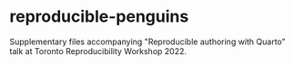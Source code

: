 # reproducible-penguins

Supplementary files accompanying "Reproducible authoring with Quarto" talk at Toronto Reproducibility Workshop 2022.
